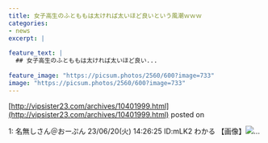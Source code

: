 ```yaml
---
title: 女子高生のふとももは太ければ太いほど良いという風潮ｗｗｗ
categories:
- news
excerpt: |
  
feature_text: |
  ## 女子高生のふとももは太ければ太いほど良い...
  
feature_image: "https://picsum.photos/2560/600?image=733"
image: "https://picsum.photos/2560/600?image=733"
---
```


[http://vipsister23.com/archives/10401999.html](http://vipsister23.com/archives/10401999.html)
posted on 

<!--more-->

1: 名無しさん＠おーぷん 23/06/20(火) 14:26:25 ID:mLK2 わかる 【画像】![](https://livedoor.blogimg.jp/vipsister23/imgs/1/a/1a4d3b2a.jpghttps://livedoor.blogimg.jp/vipsister23/imgs/6/e/6ec666e4.jpghttps://livedoor.blogimg.jp/vipsister23/imgs/7/4/742ec2d3.jpg)...
